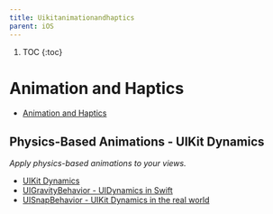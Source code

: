 ```yaml
---
title: Uikitanimationandhaptics
parent: iOS
---
```


1. TOC
{:toc}
# Animation and Haptics

- [Animation and Haptics](https://developer.apple.com/documentation/uikit/animation_and_haptics)

## Physics-Based Animations - UIKit Dynamics 
*Apply physics-based animations to your views.*

- [UIKit Dynamics](https://developer.apple.com/documentation/uikit/animation_and_haptics/uikit_dynamics)
- [UIGravityBehavior - UIDynamics in Swift](https://www.bignerdranch.com/blog/uidynamics-in-swift/)
- [UISnapBehavior - UIKit Dynamics in the real world](https://medium.com/@raulriera/uikit-dynamics-in-the-real-world-ef0dfd924260)

